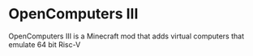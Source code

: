 # OpenComputers III
OpenComputers III is a Minecraft mod that adds virtual computers that emulate 64 bit Risc-V
